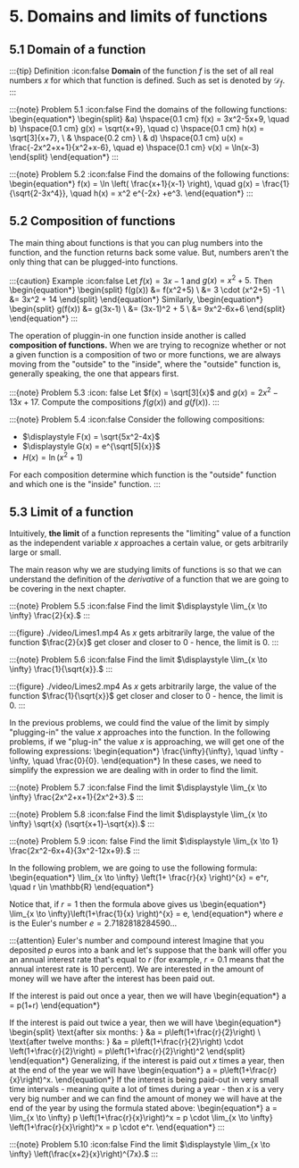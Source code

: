 # 5. Domains and limits of functions

## 5.1 Domain of a function

:::{tip} Definition
:icon:false
**Domain** of the function $f$ is the set of all real numbers $x$ for which that function is defined. Such as set is denoted by $\mathcal{D}_f.$
:::

:::{note} Problem 5.1
:icon:false
Find the domains of the following functions:
\begin{equation*}
\begin{split}
&a) \hspace{0.1 cm} f(x) = 3x^2-5x+9, \quad b) \hspace{0.1 cm} g(x) = \sqrt{x+9}, \quad c) \hspace{0.1 cm} h(x) = \sqrt[3]{x+7}, \\
& \hspace{0.2 cm} \\
& d) \hspace{0.1 cm} u(x) = \frac{-2x^2+x+1}{x^2+x-6}, \quad e) \hspace{0.1 cm} v(x) = \ln(x-3)
\end{split}
\end{equation*}
:::

:::{note} Problem 5.2
:icon:false
Find the domains of the following functions:
\begin{equation*}
f(x) = \ln \left( \frac{x+1}{x-1} \right), \quad g(x) = \frac{1}{\sqrt{2-3x^4}}, \quad h(x) = x^2 e^{-2x} +e^3.
\end{equation*}
:::


## 5.2 Composition of functions
The main thing about functions is that you can plug numbers into the function, and the function returns back some value. But, numbers aren't the only thing that can be plugged-into functions.

:::{caution} Example
:icon:false
Let $f(x) = 3x-1$ and $g(x) = x^2 + 5.$ Then
\begin{equation*}
\begin{split}
f(g(x)) &= f(x^2+5) \\ &= 3 \cdot (x^2+5) -1 \\ &= 3x^2 + 14 
\end{split}
\end{equation*}
Similarly,
\begin{equation*}
\begin{split}
g(f(x)) &= g(3x-1) \\ &= (3x-1)^2 + 5 \\ &= 9x^2-6x+6
\end{split}
\end{equation*}
:::

The operation of pluggin-in one function inside another is called **composition of functions.** When we are trying to recognize whether or not a given function is a composition of two or more functions, we are always moving from the "outside" to the "inside", where the "outside" function is, generally speaking, the one that appears first.

:::{note} Problem 5.3
:icon: false
Let $f(x) = \sqrt[3]{x}$ and $g(x) = 2x^2 -13x + 17.$ Compute the compositions $f(g(x))$ and $g(f(x)).$
:::

:::{note} Problem 5.4
:icon:false
Consider the following compositions:
- $\displaystyle F(x) = \sqrt{5x^2-4x}$
- $\displaystyle G(x) = e^{\sqrt[5]{x}}$
- $\displaystyle H(x) = \ln(x^2+1)$

For each composition determine which function is the "outside" function and which one is the "inside" function.
:::

## 5.3 Limit of a function
Intuitively, **the limit** of a function represents the "limiting" value of a function as the independent variable $x$ approaches a certain value, or gets arbitrarily large or small.

The main reason why we are studying limits of functions is so that we can understand the definition of the *derivative* of a function that we are going to be covering in the next chapter.

:::{note} Problem 5.5
:icon:false
Find the limit $\displaystyle \lim_{x \to \infty} \frac{2}{x}.$
:::

:::{figure} ./video/Limes1.mp4
As $x$ gets arbitrarily large, the value of the function $\frac{2}{x}$ get closer and closer to $0$ - hence, the limit is $0.$
:::

:::{note} Problem 5.6
:icon:false
Find the limit $\displaystyle \lim_{x \to \infty} \frac{1}{\sqrt{x}}.$
:::

:::{figure} ./video/Limes2.mp4
As $x$ gets arbitrarily large, the value of the function $\frac{1}{\sqrt{x}}$ get closer and closer to $0$ - hence, the limit is $0.$
:::

In the previous problems, we could find the value of the limit by simply "plugging-in" the value $x$ approaches into the function. In the following problems, if we "plug-in" the value $x$ is approaching, we will get one of the following expressions:
\begin{equation*}
\frac{\infty}{\infty}, \quad \infty - \infty, \quad \frac{0}{0}.
\end{equation*}
In these cases, we need to simplify the expression we are dealing with in order to find the limit.

:::{note} Problem 5.7
:icon:false
Find the limit $\displaystyle \lim_{x \to \infty} \frac{2x^2+x+1}{2x^2+3}.$
:::

:::{note} Problem 5.8
:icon:false
Find the limit $\displaystyle \lim_{x \to \infty} \sqrt{x} (\sqrt{x+1}-\sqrt{x}).$
:::

:::{note} Problem 5.9
:icon: false
Find the limit $\displaystyle \lim_{x \to 1} \frac{2x^2-6x+4}{3x^2-12x+9}.$
:::

In the following problem, we are going to use the following formula:
\begin{equation*}
\lim_{x \to \infty} \left(1+ \frac{r}{x} \right)^{x} = e^r, \quad r \in \mathbb{R}
\end{equation*}

Notice that, if $r = 1$ then the formula above gives us
\begin{equation*}
\lim_{x \to \infty}\left(1+\frac{1}{x} \right)^{x} = e,
\end{equation*}
where $e$ is the Euler's number $e = 2.7182818284590\dots$

:::{attention} Euler's number and compound interest
Imagine that you deposited $p$ euros into a bank and let's suppose that the bank will offer you an annual interest rate that's equal to $r$ (for example, $r = 0.1$ means that the annual interest rate is $10$ percent). We are interested in the amount of money will we have after the interest has been paid out. 

If the interest is paid out once a year, then we will have
\begin{equation*}
a = p(1+r)
\end{equation*}

If the interest is paid out twice a year, then we will have
\begin{equation*}
\begin{split}
\text{after six months: } &a = p\left(1+\frac{r}{2}\right) \\
\text{after twelve months: } &a = p\left(1+\frac{r}{2}\right) \cdot \left(1+\frac{r}{2}\right) = p\left(1+\frac{r}{2}\right)^2
\end{split}
\end{equation*}
Generalizing, if the interest is paid out $x$ times a year, then  at the end of the year we will have
\begin{equation*}
a = p\left(1+\frac{r}{x}\right)^x.
\end{equation*}
If the interest is being paid-out in very small time intervals - meaning quite a lot of times during a year - then $x$ is a very very big number and we can find the amount of money we will have at the end of the year by using the formula stated above:
\begin{equation*}
a = \lim_{x \to \infty} p \left(1+\frac{r}{x}\right)^x = p \cdot \lim_{x \to \infty} \left(1+\frac{r}{x}\right)^x = p \cdot e^r.
\end{equation*}
:::

:::{note} Problem 5.10
:icon:false
Find the limit $\displaystyle \lim_{x \to \infty} \left(\frac{x+2}{x}\right)^{7x}.$
:::